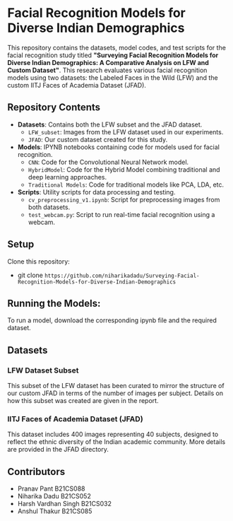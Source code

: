 # Facial Recognition Models for Diverse Indian Demographics

This repository contains the datasets, model codes, and test scripts for the facial recognition study titled **"Surveying Facial Recognition Models for Diverse Indian Demographics: A Comparative Analysis on LFW and Custom Dataset"**. This research evaluates various facial recognition models using two datasets: the Labeled Faces in the Wild (LFW) and the custom IITJ Faces of Academia Dataset (JFAD).

## Repository Contents

- **Datasets**: Contains both the LFW subset and the JFAD dataset.
  - `LFW_subset`: Images from the LFW dataset used in our experiments.
  - `JFAD`: Our custom dataset created for this study.
- **Models**: IPYNB notebooks containing code for models used for facial recognition.
  - `CNN`: Code for the Convolutional Neural Network model.
  - `HybridModel`: Code for the Hybrid Model combining traditional and deep learning approaches.
  - `Traditional Models`: Code for traditional models like PCA, LDA, etc.
- **Scripts**: Utility scripts for data processing and testing.
  - `cv_preprocessing_v1.ipynb`: Script for preprocessing images from both datasets.
  - `test_webcam.py`: Script to run real-time facial recognition using a webcam.

## Setup

Clone this repository:
- git clone `https://github.com/niharikadadu/Surveying-Facial-Recognition-Models-for-Diverse-Indian-Demographics`

## Running the Models:

To run a model, download the corresponding ipynb file and the required dataset. 


## Datasets

### LFW Dataset Subset

This subset of the LFW dataset has been curated to mirror the structure of our custom JFAD in terms of the number of images per subject. Details on how this subset was created are given in the report. 

### IITJ Faces of Academia Dataset (JFAD)

This dataset includes 400 images representing 40 subjects, designed to reflect the ethnic diversity of the Indian academic community. More details are provided in the JFAD directory.

## Contributors
- Pranav Pant B21CS088
- Niharika Dadu B21CS052
- Harsh Vardhan Singh B21CS032
- Anshul Thakur B21CS085




